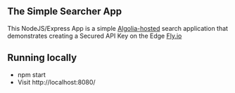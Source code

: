 ## The Simple Searcher App
This NodeJS/Express App is a simple [Algolia-hosted](https://www.algolia.com/) search application that demonstrates creating a Secured API Key on the Edge [Fly.io](http://fly.io/)

## Running locally
- npm start
- Visit http://localhost:8080/